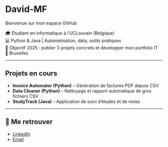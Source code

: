 # David-MF
Bienvenue sur mon espace GitHub 

🎓 Étudiant en informatique à l’UCLouvain (Belgique)  
💻 Python & Java | Automatisation, data, outils pratiques  
🚀 Objectif 2025 : publier 3 projets concrets et développer mon portfolio IT  
📍 Bruxelles  

---

## Projets en cours  
- **Invoice Automator (Python)** – Génération de factures PDF depuis CSV  
- **Data Cleaner (Python)** – Nettoyage et rapport automatique de gros fichiers CSV  
- **StudyTrack (Java)** – Application de suivi d’études et de notes  

---

## 🔗 Me retrouver  
- [LinkedIn](https://www.linkedin.com)
- [Email](mailto:davemutaku@gmail.com)  
